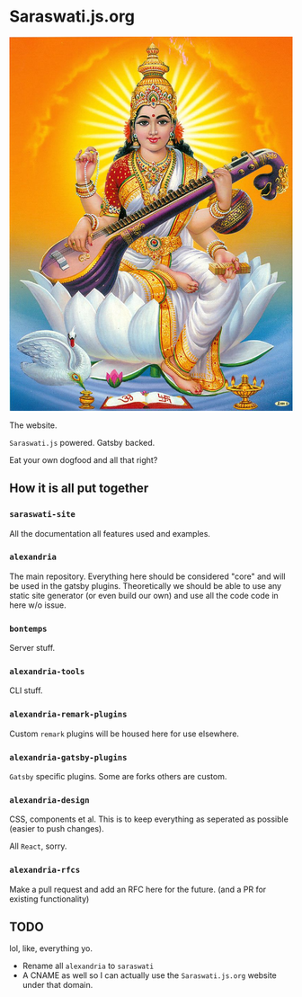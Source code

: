 # Saraswati.js.org
![](./saraswati.jpg)

The website.

`Saraswati.js` powered. Gatsby backed. 

Eat your own dogfood and all that right?

## How it is all put together
### `saraswati-site`
All the documentation all features used and examples.

### `alexandria`
The main repository. Everything here should be considered "core" and will be used in the gatsby plugins. Theoretically we should be able to use any static site generator (or even build our own) and use all the code code in here w/o issue.

### `bontemps`
Server stuff.

### `alexandria-tools`
CLI stuff.

### `alexandria-remark-plugins`
Custom `remark` plugins will be housed here for use elsewhere.

### `alexandria-gatsby-plugins`
`Gatsby` specific plugins. Some are forks others are custom.

### `alexandria-design`
CSS, components et al. This is to keep everything as seperated as possible (easier to push changes).

All `React`, sorry.

### `alexandria-rfcs`
Make a pull request and add an RFC here for the future. (and a PR for existing functionality)

## TODO
lol, like, everything yo.

* Rename all `alexandria` to `saraswati`
* A CNAME as well so I can actually use the `Saraswati.js.org` website under that domain.